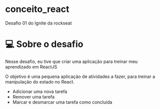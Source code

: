# conceito_react
Desafio 01 do Ignite da rockseat

# 💻 Sobre o desafio

Nesse desafio, eu tive que criar uma aplicação para treinar meu aprendizado em ReactJS

O objetivo é uma pequena aplicação de atividades a fazer, para treinar a manipulação do estado no React.

- Adicionar uma nova tarefa
- Remover uma tarefa
- Marcar e desmarcar uma tarefa como concluída
